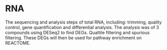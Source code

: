 # RNA
The sequencing and analysis steps of total RNA, including: trimming, quality control, gene quantification and differential analysis.
The analysis was of 3 compounds using DESeq2 to find DEGs. Qualtile filtering and spurious filtering.
These DEGs will then be used for pathway enrichment on REACTOME.
